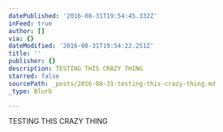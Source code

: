 ```yaml
---
datePublished: '2016-08-31T19:54:45.332Z'
inFeed: true
author: []
via: {}
dateModified: '2016-08-31T19:54:22.251Z'
title: ''
publisher: {}
description: TESTING THIS CRAZY THING
starred: false
sourcePath: _posts/2016-08-31-testing-this-crazy-thing.md
_type: Blurb

---
```

TESTING THIS CRAZY THING